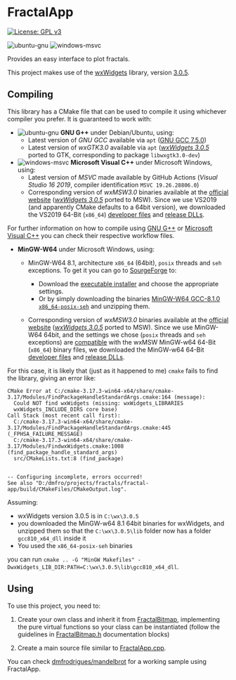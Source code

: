 # FractalApp

[![License: GPL v3](https://img.shields.io/badge/License-GPLv3-blue.svg)](https://www.gnu.org/licenses/gpl-3.0)

![ubuntu-gnu](https://github.com/dmfrodrigues/fractal-app/workflows/ubuntu-gnu/badge.svg)
![windows-msvc](https://github.com/dmfrodrigues/fractal-app/workflows/windows-msvc/badge.svg)

Provides an easy interface to plot fractals.

This project makes use of the [wxWidgets](https://www.wxwidgets.org/) library, version [3.0.5](https://www.wxwidgets.org/downloads/).

## Compiling

This library has a CMake file that can be used to compile it using whichever compiler you prefer. It is guaranteed to work with:

* ![ubuntu-gnu](https://github.com/dmfrodrigues/fractal-app/workflows/ubuntu-gnu/badge.svg) **GNU G++** under Debian/Ubuntu, using:
  * Latest version of *GNU GCC* available via `apt` ([GNU GCC 7.5.0](https://gcc.gnu.org/gcc-7/))
  * Latest version of *wxGTK3.0* available via `apt` ([*wxWidgets 3.0.5*](https://www.wxwidgets.org/downloads/) ported to GTK, corresponding to package `libwxgtk3.0-dev`)
* ![windows-msvc](https://github.com/dmfrodrigues/fractal-app/workflows/windows-msvc/badge.svg) **Microsoft Visual C++** under Microsoft Windows, using:
  * Latest version of *MSVC* made available by GitHub Actions (*Visual Studio 16 2019*, compiler identification `MSVC 19.26.28806.0`)
  * Corresponding version of *wxMSW3.0* binaries available at the [official website](https://www.wxwidgets.org/) ([*wxWidgets 3.0.5*](https://www.wxwidgets.org/downloads/) ported to MSW). Since we use VS2019 (and apparently CMake defaults to a 64bit version), we downloaded the VS2019 64-Bit (`x86_64`) [developer files](https://github.com/wxWidgets/wxWidgets/releases/download/v3.0.5/wxMSW-3.0.5_vc142_x64_Dev.7z) and [release DLLs](https://github.com/wxWidgets/wxWidgets/releases/download/v3.0.5/wxMSW-3.0.5_vc142_x64_ReleaseDLL.7z).

For further information on how to compile using [GNU G++](.github/workflows/ubuntu-gnu) or [Microsoft Visual C++](.github/workflows/windows-msvc) you can check their respective workflow files.

* **MinGW-W64** under Microsoft Windows, using:
  * MinGW-W64 8.1, architecture `x86_64` (64bit), `posix` threads and `seh` exceptions. To get it you can go to [SourgeForge](https://sourceforge.net/projects/mingw-w64/files/) to:
    - Download the [executable installer](https://sourceforge.net/projects/mingw-w64/files/Toolchains%20targetting%20Win32/Personal%20Builds/mingw-builds/installer/mingw-w64-install.exe) and choose the appropriate settings.
    - Or by simply downloading the binaries [MinGW-W64 GCC-8.1.0 `x86_64-posix-seh`](https://sourceforge.net/projects/mingw-w64/files/Toolchains%20targetting%20Win64/Personal%20Builds/mingw-builds/8.1.0/threads-posix/seh/x86_64-8.1.0-release-posix-seh-rt_v6-rev0.7z) and unzipping them.

  * Corresponding version of *wxMSW3.0* binaries available at the [official website](https://www.wxwidgets.org/) ([*wxWidgets 3.0.5*](https://www.wxwidgets.org/downloads/) ported to MSW). Since we use MinGW-W64 64bit, and the settings we chose (`posix` threads and `seh` exceptions) are [compatible](https://github.com/wxWidgets/wxWidgets/releases/tag/v3.0.5/) with the wxMSW MinGW-w64 64-Bit (`x86_64`) binary files, we downloaded the MinGW-w64 64-Bit [developer files](https://github.com/wxWidgets/wxWidgets/releases/download/v3.0.5/wxMSW-3.0.5_gcc810_x64_Dev.7z) and [release DLLs](https://github.com/wxWidgets/wxWidgets/releases/download/v3.0.5/wxMSW-3.0.5_gcc810_x64_ReleaseDLL.7z).

For this case, it is likely that (just as it happened to me) `cmake` fails to find the library, giving an error like:

```
CMake Error at C:/cmake-3.17.3-win64-x64/share/cmake-3.17/Modules/FindPackageHandleStandardArgs.cmake:164 (message):
  Could NOT find wxWidgets (missing: wxWidgets_LIBRARIES
  wxWidgets_INCLUDE_DIRS core base)
Call Stack (most recent call first):
  C:/cmake-3.17.3-win64-x64/share/cmake-3.17/Modules/FindPackageHandleStandardArgs.cmake:445 (_FPHSA_FAILURE_MESSAGE)
  C:/cmake-3.17.3-win64-x64/share/cmake-3.17/Modules/FindwxWidgets.cmake:1008 (find_package_handle_standard_args)
  src/CMakeLists.txt:8 (find_package)


-- Configuring incomplete, errors occurred!
See also "D:/dmfro/projects/fractals/fractal-app/build/CMakeFiles/CMakeOutput.log".
```

Assuming:
- wxWidgets version 3.0.5 is in `C:\wx\3.0.5`
- you downloaded the MinGW-w64 8.1 64bit binaries for wxWidgets, and unzipped them so that the `C:\wx\3.0.5\lib` folder now has a folder `gcc810_x64_dll` inside it
- You used the `x86_64-posix-seh` binaries

you can run `cmake .. -G "MinGW Makefiles" -DwxWidgets_LIB_DIR:PATH=C:\wx\3.0.5\lib\gcc810_x64_dll`.

## Using

To use this project, you need to:

1. Create your own class and inherit it from [FractalBitmap](include/FractalBitmap.h), implementing the pure virtual functions so your class can be instantiated (follow the guidelines in [FractalBitmap.h](include/FractalBitmap.h) documentation blocks)

2. Create a main source file similar to [FractalApp.cpp](FractalApp.cpp).

You can check [dmfrodrigues/mandelbrot](https://github.com/dmfrodrigues/mandelbrot) for a working sample using FractalApp.

